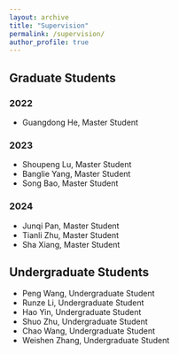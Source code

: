```yaml
---
layout: archive
title: "Supervision"
permalink: /supervision/
author_profile: true
---
```


## Graduate Students
### 2022
* Guangdong He, Master Student

### 2023
* Shoupeng Lu, Master Student
* Banglie Yang, Master Student
* Song Bao, Master Student

### 2024
* Junqi Pan, Master Student
* Tianli Zhu, Master Student
* Sha Xiang, Master Student

## Undergraduate Students
<!-- ### 2023 -->
* Peng Wang, Undergraduate Student
* Runze Li, Undergraduate Student
* Hao Yin, Undergraduate Student
* Shuo Zhu, Undergraduate Student
* Chao Wang, Undergraduate Student
* Weishen Zhang, Undergraduate Student

